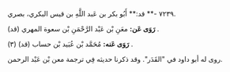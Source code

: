٧٢٣٩ -** قد:** أَبُو بكر بن عَبد اللَّهِ بن قيس البكري، بصري.

**رَوَى عَن:** معَنِ بْن عَبْد الرَّحْمَنِ بْن سعوة المهري (قد) .

**رَوَى عَنه:** مُحَمَّد بْن عُبَيد بْن حساب (قد) (٣) .

روى له أبو داود في "القَدَر". وقد ذكرنا حديثه فِي ترجمة معن بْن عَبْد الرحمن.